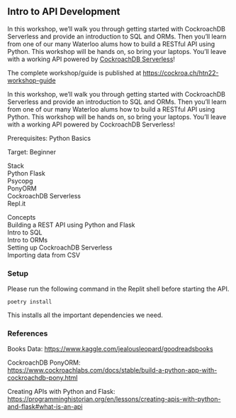 ## Intro to API Development

In this workshop, we’ll walk you through getting started with CockroachDB Serverless and provide an introduction to SQL and ORMs. Then you’ll learn from one of our many Waterloo alums how to build a RESTful API using Python. This workshop will be hands on, so bring your laptops. You’ll leave with a working API powered by [CockroachDB Serverless](https://cockroachlabs.cloud/signup)!

The complete workshop/guide is published at https://cockroa.ch/htn22-workshop-guide

In this workshop, we’ll walk you through getting started with CockroachDB Serverless and provide an introduction to SQL and ORMs. Then you’ll learn from one of our many Waterloo alums how to build a RESTful API using Python. This workshop will be hands on, so bring your laptops. You’ll leave with a working API powered by CockroachDB Serverless!

Prerequisites: Python Basics

Target: Beginner

Stack  
Python Flask  
Psycopg  
PonyORM  
CockroachDB Serverless  
Repl.it  

Concepts  
Building a REST API using Python and Flask  
Intro to SQL  
Intro to ORMs  
Setting up CockroachDB Serverless  
Importing data from CSV  


### Setup
Please run the following command in the Replit shell before starting the API.

```
poetry install
```
This installs all the important dependencies we need.

### References
Books Data: https://www.kaggle.com/jealousleopard/goodreadsbooks

CockroachDB PonyORM: 
https://www.cockroachlabs.com/docs/stable/build-a-python-app-with-cockroachdb-pony.html

Creating APIs with Python and Flask: https://programminghistorian.org/en/lessons/creating-apis-with-python-and-flask#what-is-an-api
